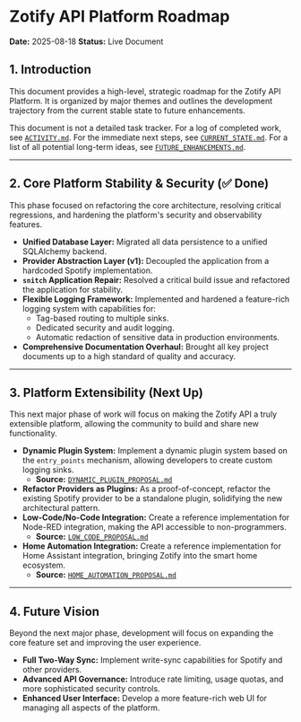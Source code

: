 # Zotify API Platform Roadmap

**Date:** 2025-08-18
**Status:** Live Document

## 1. Introduction

This document provides a high-level, strategic roadmap for the Zotify API Platform. It is organized by major themes and outlines the development trajectory from the current stable state to future enhancements.

This document is not a detailed task tracker. For a log of completed work, see [`ACTIVITY.md`](./ACTIVITY.md). For the immediate next steps, see [`CURRENT_STATE.md`](./CURRENT_STATE.md). For a list of all potential long-term ideas, see [`FUTURE_ENHANCEMENTS.md`](./FUTURE_ENHANCEMENTS.md).

---

## 2. Core Platform Stability & Security (✅ Done)

This phase focused on refactoring the core architecture, resolving critical regressions, and hardening the platform's security and observability features.

-   **Unified Database Layer:** Migrated all data persistence to a unified SQLAlchemy backend.
-   **Provider Abstraction Layer (v1):** Decoupled the application from a hardcoded Spotify implementation.
-   **`snitch` Application Repair:** Resolved a critical build issue and refactored the application for stability.
-   **Flexible Logging Framework:** Implemented and hardened a feature-rich logging system with capabilities for:
    -   Tag-based routing to multiple sinks.
    -   Dedicated security and audit logging.
    -   Automatic redaction of sensitive data in production environments.
-   **Comprehensive Documentation Overhaul:** Brought all key project documents up to a high standard of quality and accuracy.

---

## 3. Platform Extensibility (Next Up)

This next major phase of work will focus on making the Zotify API a truly extensible platform, allowing the community to build and share new functionality.

-   **Dynamic Plugin System:** Implement a dynamic plugin system based on the `entry_points` mechanism, allowing developers to create custom logging sinks.
    -   **Source:** [`DYNAMIC_PLUGIN_PROPOSAL.md`](./DYNAMIC_PLUGIN_PROPOSAL.md)
-   **Refactor Providers as Plugins:** As a proof-of-concept, refactor the existing Spotify provider to be a standalone plugin, solidifying the new architectural pattern.
-   **Low-Code/No-Code Integration:** Create a reference implementation for Node-RED integration, making the API accessible to non-programmers.
    -   **Source:** [`LOW_CODE_PROPOSAL.md`](./LOW_CODE_PROPOSAL.md)
-   **Home Automation Integration:** Create a reference implementation for Home Assistant integration, bringing Zotify into the smart home ecosystem.
    -   **Source:** [`HOME_AUTOMATION_PROPOSAL.md`](./HOME_AUTOMATION_PROPOSAL.md)

---

## 4. Future Vision

Beyond the next major phase, development will focus on expanding the core feature set and improving the user experience.

-   **Full Two-Way Sync:** Implement write-sync capabilities for Spotify and other providers.
-   **Advanced API Governance:** Introduce rate limiting, usage quotas, and more sophisticated security controls.
-   **Enhanced User Interface:** Develop a more feature-rich web UI for managing all aspects of the platform.
